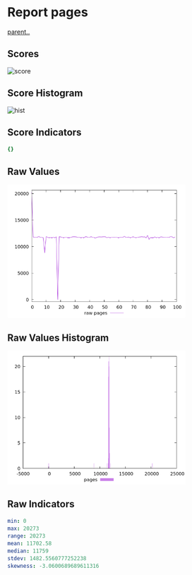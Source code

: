 # Report pages

[parent..](./..)  


## Scores

![score](./score.png)  

## Score Histogram

![hist](./hist.png)  

## Score Indicators

```yaml
{}

```

## Raw Values

![raw](./raw.png)  

## Raw Values Histogram

![raw hist](./raw_hist.png)  

## Raw Indicators

```yaml
min: 0
max: 20273
range: 20273
mean: 11702.58
median: 11759
stdev: 1482.5560777252238
skewness: -3.0600689689611316

```

<style>
  img {
    max-width: 80%;
  }
</style>
      
